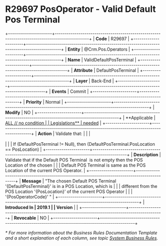 ﻿---
erp.type: business-rule
erp.entity: Crm.Pos.Operators
---

# R29697 PosOperator - Valid Default Pos Terminal
+----------------------+-----------------------------------------------------------------------------------------------+
| **Code**             | R29697                                                                                        |
+----------------------+-----------------------------------------------------------------------------------------------+
| **Entity**           | @Crm.Pos.Operators                                                                            |
+----------------------+-----------------------------------------------------------------------------------------------+
| **Name**             | ValidDefaultPosTerminal                                                                       |
+----------------------+-----------------------------------------------------------------------------------------------+
| **Attribute**        | DefaultPosTerminal                                                                            |
+----------------------+-----------------------------------------------------------------------------------------------+
| **Layer**            | Back-End                                                                                      |
+----------------------+-----------------------------------------------------------------------------------------------+
| **Events**           | Commit                                                                                        |
+----------------------+-----------------------------------------------------------------------------------------------+
| **Priority**         | Normal                                                                                        |
+----------------------+-----------------------------------------------------------------------------------------------+
| **Modify**           | NO                                                                                            |
+----------------------+-----------------------------------------------------------------------------------------------+
| **Applicable         | [ALL // no condition                                                                          |
| Legislations**       | needed](xref:applicable-legislations)                                                         |
+----------------------+-----------------------------------------------------------------------------------------------+
| **Action**           | Validate that:                                                                                |
|                      | <br/><br/>                                                                                    |
|                      | If (DefaultPosTerminal != Null), then (DefaultPosTerminal.PosLocation == PosLocation)         |
+----------------------+-----------------------------------------------------------------------------------------------+
| **Description**      | Validate that if the Default POS Terminal  is not empty then the POS Location of the chosen   |
|                      | Default POS Terminal is same as the POS Location of the current POS Operator.                 |
+----------------------+-----------------------------------------------------------------------------------------------+
| **Message**          | \"The chosen Default POS Terminal \'{DefaultPosTerminal}\' is in a POS Location, which is     |
|                      | different from the POS Location \'{PosLocation}\' of the current POS Operator                 |
|                      | \'{PosOperatorCode}\' \"                                                                      |
+----------------------+-----------------------------------------------------------------------------------------------+
| **Introduced In      | 2019.1                                                                                        |
| Version**            |                                                                                               |
+----------------------+-----------------------------------------------------------------------------------------------+
| **Revocable**        | NO                                                                                            |
+----------------------+-----------------------------------------------------------------------------------------------+

*\* For more information about the Business Rules Documentation Template and a short explanation of each column, see
topic [System Business Rules](../templates/template-description-system-business-rules.md).*
